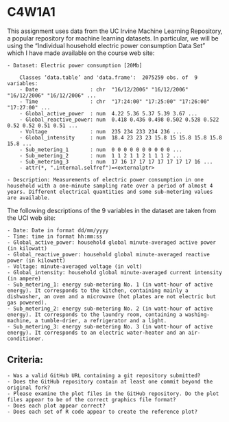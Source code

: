 # C4W1A1

This assignment uses data from the UC Irvine Machine Learning Repository, a popular repository for machine learning datasets. In particular, we will be using the “Individual household electric power consumption Data Set” which I have made available on the course web site:

    - Dataset: Electric power consumption [20Mb]

        Classes ‘data.table’ and 'data.frame':  2075259 obs. of  9 variables:
        - Date                 : chr  "16/12/2006" "16/12/2006" "16/12/2006" "16/12/2006" ...
        - Time                 : chr  "17:24:00" "17:25:00" "17:26:00" "17:27:00" ...
        - Global_active_power  : num  4.22 5.36 5.37 5.39 3.67 ...
        - Global_reactive_power: num  0.418 0.436 0.498 0.502 0.528 0.522 0.52 0.52 0.51 0.51 ...
        - Voltage              : num  235 234 233 234 236 ...
        - Global_intensity     : num  18.4 23 23 23 15.8 15 15.8 15.8 15.8 15.8 ...
        - Sub_metering_1       : num  0 0 0 0 0 0 0 0 0 0 ...
        - Sub_metering_2       : num  1 1 2 1 1 2 1 1 1 2 ...
        - Sub_metering_3       : num  17 16 17 17 17 17 17 17 17 16 ...
        - attr(*, ".internal.selfref")=<externalptr>

    - Description: Measurements of electric power consumption in one household with a one-minute sampling rate over a period of almost 4 years. Different electrical quantities and some sub-metering values are available.

The following descriptions of the 9 variables in the dataset are taken from the UCI web site:

    - Date: Date in format dd/mm/yyyy
    - Time: time in format hh:mm:ss
    - Global_active_power: household global minute-averaged active power (in kilowatt)
    - Global_reactive_power: household global minute-averaged reactive power (in kilowatt)
    - Voltage: minute-averaged voltage (in volt)
    - Global_intensity: household global minute-averaged current intensity (in ampere)
    - Sub_metering_1: energy sub-metering No. 1 (in watt-hour of active energy). It corresponds to the kitchen, containing mainly a dishwasher, an oven and a microwave (hot plates are not electric but gas powered).
    - Sub_metering_2: energy sub-metering No. 2 (in watt-hour of active energy). It corresponds to the laundry room, containing a washing-machine, a tumble-drier, a refrigerator and a light.
    - Sub_metering_3: energy sub-metering No. 3 (in watt-hour of active energy). It corresponds to an electric water-heater and an air-conditioner.

## Criteria:

    - Was a valid GitHub URL containing a git repository submitted?
    - Does the GitHub repository contain at least one commit beyond the original fork?
    - Please examine the plot files in the GitHub repository. Do the plot files appear to be of the correct graphics file format?
    - Does each plot appear correct?
    - Does each set of R code appear to create the reference plot?
